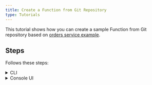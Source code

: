 ```yaml
---
title: Create a Function from Git Repository
type: Tutorials
---
```


This tutorial shows how you can create a sample Function from Git repository based on [orders service example](https://github.com/kyma-project/examples/tree/master/orders-service).

## Steps

Follows these steps:

<div tabs name="steps" group="create-function">
  <details>
  <summary label="cli">
  CLI
  </summary>

1. Export these variables:

    ```bash
    export NAME={FUNCTION_NAME}
    export NAMESPACE={FUNCTION_NAMESPACE}
    ```

    (Optional) If you are willing to use a private repository, create a secret with credentials to the repository:

    ```yaml
    cat <<EOF | kubectl apply -f -
    apiVersion: v1
    kind: Secret
    metadata:
      name: git-creds-basic
      namespace: $NAMESPACE
    type: Opaque
    data:
      username: <USERNAME>
      password: <PASSWORD>
    EOF
    ```

    >**NOTE** To see other authorization methods, go to the [documentation]().

2. Create a GitRepository CR that specifies the Git repository metadata:

    ```yaml
    cat <<EOF | kubectl apply -f -
    apiVersion: serverless.kyma-project.io/v1alpha1
    kind: GitRepository
    metadata:
      name: $NAME
      namespace: $NAMESPACE
    spec:
      url: "https://github.com/kyma-project/examples.git"
    EOF
    ```
   
    >**NOTE** If you are using a private repository, add `auth` object with `type` and `secretName` fields to the spec. For details, see [documentation]().

3. Create a Function CR that specifies the Function's logic:

    ```yaml
    cat <<EOF | kubectl apply -f -
    apiVersion: serverless.kyma-project.io/v1alpha1
    kind: Function
    metadata:
      name: $NAME
      namespace: $NAMESPACE
    spec:
      type: git
      runtime: nodejs12
      source: $NAME
      reference: master
      baseDir: orders-service/function
    EOF
    ```

    >**NOTE** To see the function files, go to [this](https://github.com/kyma-project/examples/tree/master/orders-service/function) page. 

4. Check if your Function was created successfully and all conditions are set to `True`:

    ```bash
    kubectl get functions $NAME -n $NAMESPACE
    ```

    You should get a result similar to the following example:

    ```bash
    NAME                        CONFIGURED   BUILT   RUNNING   VERSION   AGE
    test-function               True         True    True      1         18m
    ```

    </details>
    <details>
    <summary label="console-ui">
    Console UI
    </summary>

1. Create a Namespace or select one from the drop-down list in the top navigation panel.

    (Optional) If you are willing to use a private repository, create a secret with credentials to the repository:

    ```yaml
    apiVersion: v1
    kind: Secret
    metadata:
      name: git-creds-basic
    type: Opaque
    data:
      username: <USERNAME>
      password: <PASSWORD>
    ```

    >**NOTE** To see other authorization methods, go to the [documentation]().

2. Go to the **Functions** view in the left navigation panel and select **Repositories** tab.

3. Click **Connect Repository**, fill the `Url` field with `https://github.com/kyma-project/examples.git` value and click **Connect**.

    >**NOTE** If you want connect the private repository, change the `Authorization` field from `Public` to `Key` or `Basic` and fill the required fields. For details, see [documentation]().

4. Go to the **Functions** tab and click **Create Function**.

5. In the pop-up box, change `Source type` to `From Repository`, select created Repository's name, fill the `Reference` field with `master` and `Base directory` field with `orders-service/function` values and select **Create** to confirm changes.

    The pop-up box closes and the message appears on the screen after a while, confirming that the Function was created successfully.
    The new Function should have the `RUNNING` status in the list of all Functions under the **Functions** view.

    </details>
</div>

